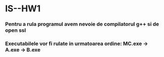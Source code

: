 # IS--HW1
<h3>Pentru a rula programul avem nevoie de compilatorul g++ si de open ssl</h3>
<h3>Executabilele vor fi rulate in urmatoarea ordine: MC.exe -> A.exe -> B.exe</h3>

